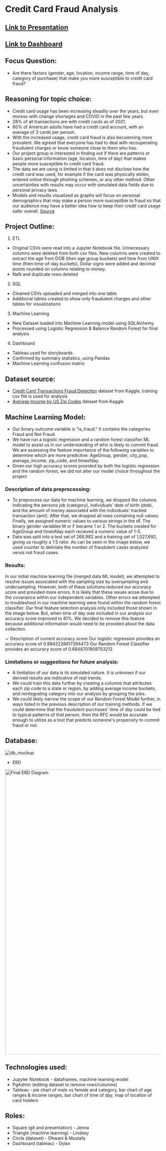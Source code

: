 
# Credit Card Fraud Analysis

## [Link to Presentation](https://docs.google.com/presentation/d/1-1RvOME2adhu_sqhdcV004dQU8e36NeqqYgtGavd53A/edit?usp=sharing)
## [Link to Dashboard](https://public.tableau.com/app/profile/dylan.jungmann/viz/Project_16638840211390/Story2?publish=yes)

## Focus Question: 
* Are there factors (gender, age, location, income range, time of day, category of purchase) that make you more susceptible to credit card fraud?

## Reasoning for topic choice: 
* Credit card usage has been increasing steadily over the years, but even moreso with change shortages and COVID in the past few years. 
* 28% of all transactions are with credit cards as of 2021. 
* 80% of American adults have had a credit card account, with an average of 3 cards per person. 
* With the increased usage, credit card fraud is also becomming more prevalent. We agreed that everyone has had to deal with recouperating fraudulent charges or know someone close to them who has.  
* Our project group is interested in finding out if there are patterns or basic personal information (age, location, time of day) that makes people more susceptible to credit card fraud. 
* The data we are using is limited in that it does not disclose how the credit card was used, for example if the card was physically stolen, entered online through phishing schemes, or any other method. Other uncertainties with results may occur with simulated data fields due to personal privacy laws.
* Models and results visualized as graphs will focus on personal demographics that may make a person more susceptible to fraud so that our audience may have a better idea how to keep their credit card usage safer overall.  [Source](https://www.forbes.com/advisor/credit-cards/credit-card-statistics/)

## Project Outline:
1. ETL 
  * Original CSVs were read into a Jupyter Notebook file. Unnecessary columns were deleted from both csv files.  New columns were created to extract the age from DOB (then age group buckets) and time from UNIX time (then time-of-day buckets). Dollar signs were added and decimal points rounded on columns relating to money.
  * NaN and duplicate rows deleted
2. SQL
  * Cleaned CSVs uploaded and merged into one table
  * Additional tables created to show only fraudulent charges and other tables for visualizations
3. Machine Learning
  * New Dataset loaded into Machine Learning model using SQLAlchemy 
  * Processed using Logistic Regression & Balance Random Forest for final analysis
4. Dashboard
  * Tableau used for storyboards
  * Confirmed by summary statistics, using Pandas
  * Machine Learning confusion matrix

## Dataset source:
* [Credit Card Transactions Fraud Detection](https://www.kaggle.com/datasets/kartik2112/fraud-detection) dataset from Kaggle, training csv file is used for analysis
* [Average Income by US Zip Codes](https://www.kaggle.com/datasets/hamishgunasekara/average-income-per-zip-code-usa-2018?select=postcode_level_averages.csv) dataset from Kaggle

## Machine Learning Model:
* Our binary outcome variable is "is_fraud." It contains the categories Fraud and Not Fraud.
* We have run a logistic regression and a random forest classifier ML model to assist us in our understanding of who is likely to commit fraud. We are assessing the feature importance of the following variables to determine which are more predictive: AgeGroup, gender, city_pop, average_income, zip_code, and timeofday.
* Given our high accuracy scores provided by both the logistic regression and the random forest, we did not alter our model choice throughout the project

### Description of data preprocessing:
* To preprocess our data for machine learning, we dropped the columns indicating the persons job (category), individuals' date of birth (dob), and the amount of money associated with the individuals' tracked transaction (amt). After that, we dropped all rows containing null values. Finally, we assigned numeric values to various strings in the df. The binary gender variables M or F became 1 or 2. The buckets created for AgeGroup and timeofday each recieved a numeric value of 1-5.
* Data was split into a test set of 268,982 and a training set of 1,027,692, giving us roughly a 1:5 ratio. As can be seen in the image below, we used counter to deliniate the number of fraudulent cases analyzed versis not fraud cases. 


### Results: 
In our initial machine learning file (merged data ML model), we attempted to resolve issues associated with the sampling size by oversampling and undersampling. However, both of these solutions reduced our accuracy score and provided more errors. It is likely that these issues arose due to the covariance within our independent variables. Other errors we attempted to troubleshoot in our machine learning were found within the random forest classifier. Our final feature selection analysis only included those shown in the image below. But, when time of day was included in our analysis our accuracy score improved to 81%. We decided to remove this feature because additional information would need to be provided about the data collection. 



✓ Description of current accuracy score Our logistic regression provides an accuracy score of 0.9942226617394473 Our Random Forest Classifier provides an accuracy score of 0.6648701908753212

### Limitations or suggestions for future analysis: 
  * A limitation of our data is its simulated nature. It is unknown if our derived results are indiicative of real trends.
  * We could train this data further by creating a columns that attributes each zip code to a state or region, by adding average income buckets, and reintegrating category into our analysis by grouping the jobs.
  * We could likely narrow the scope of our Random Forest Model further, in ways listed in the previous description of our training methods. If we could determine that the fraudulent purchases' time of day could be tied to typical patterns of that person, then the RFC would be accurate enough to utilize as a tool that predicts someone's propensity to commit fraud or not. 

## Database:
![db_mockup](https://user-images.githubusercontent.com/103595718/188918466-19835ca6-ffc0-4491-ac88-ea08f7ec6103.png)
* ERD 
<img width="921" alt="Final ERD Diagram" src="https://user-images.githubusercontent.com/103150314/189564519-ad4a322e-b1af-4c75-90fb-cc263ddbb9c8.png">

## Technologies used:
* Jupyter Notebook - dataframes, machine learning model
* PgAdmin (editing dataset to remove rows/columns)
* Tableau - pie chart of male vs female and category, bar chart of age ranges & income ranges, bar chart of time of day, map of location of card holders

## Roles: 
* Square (git and presentation) - Jenna
* Triangle (machine learning) - Lindsey
* Circle (dataset) - Dhwani & Mustafa
* Dashboard (tableau) - Dylan


